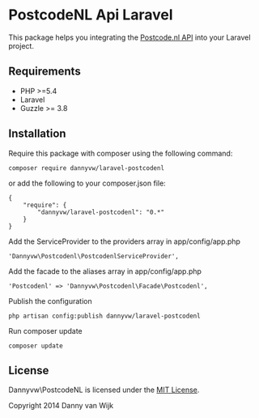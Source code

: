 # PostcodeNL Api Laravel

This package helps you integrating the [Postcode.nl API](http://api.postcode.nl) into your Laravel project.

## Requirements

- PHP >=5.4
- Laravel
- Guzzle >= 3.8

## Installation

Require this package with composer using the following command:

    composer require dannyvw/laravel-postcodenl

or add the following to your composer.json file:

    {
        "require": {
            "dannyvw/laravel-postcodenl": "0.*"
        }
    }

Add the ServiceProvider to the providers array in app/config/app.php

    'Dannyvw\Postcodenl\PostcodenlServiceProvider',

Add the facade to the aliases array in app/config/app.php

    'Postcodenl' => 'Dannyvw\Postcodenl\Facade\Postcodenl',

Publish the configuration

	php artisan config:publish dannyvw/laravel-postcodenl

Run composer update

    composer update

## License

Dannyvw\PostcodeNL is licensed under the [MIT License](http://opensource.org/licenses/MIT).

Copyright 2014 Danny van Wijk
